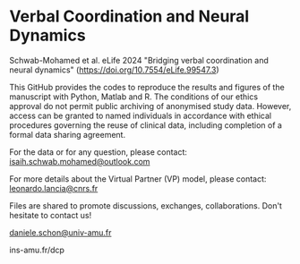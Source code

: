 # Verbal Coordination and Neural Dynamics

Schwab-Mohamed et al. eLife 2024 "Bridging verbal coordination and neural dynamics" (https://doi.org/10.7554/eLife.99547.3)

This GitHub provides the codes to reproduce the results and figures of the manuscript with Python, Matlab and R. The conditions of our ethics approval do not permit public archiving of anonymised study data.
However, access can be granted to named individuals in accordance with ethical procedures governing the reuse of clinical data, including completion of a formal data sharing agreement.

For the data or for any question, please contact: isaih.schwab.mohamed@outlook.com

For more details about the Virtual Partner (VP) model, please  contact: leonardo.lancia@cnrs.fr

Files are shared to promote discussions, exchanges, collaborations. Don't hesitate to contact us!

daniele.schon@univ-amu.fr

ins-amu.fr/dcp
